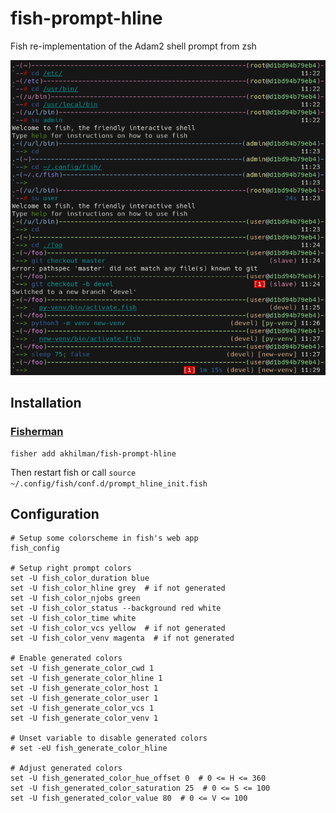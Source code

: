 # fish-prompt-hline

Fish re-implementation of the Adam2 shell prompt from zsh

![Screenshot](screenshot.png)

## Installation

### [Fisherman](https://github.com/fisherman/fisherman)

    fisher add akhilman/fish-prompt-hline

Then restart fish or call `source ~/.config/fish/conf.d/prompt_hline_init.fish`

## Configuration

```fish
# Setup some colorscheme in fish's web app
fish_config

# Setup right prompt colors
set -U fish_color_duration blue
set -U fish_color_hline grey  # if not generated
set -U fish_color_njobs green
set -U fish_color_status --background red white
set -U fish_color_time white
set -U fish_color_vcs yellow  # if not generated
set -U fish_color_venv magenta  # if not generated

# Enable generated colors
set -U fish_generate_color_cwd 1
set -U fish_generate_color_hline 1
set -U fish_generate_color_host 1
set -U fish_generate_color_user 1
set -U fish_generate_color_vcs 1
set -U fish_generate_color_venv 1

# Unset variable to disable generated colors
# set -eU fish_generate_color_hline

# Adjust generated colors
set -U fish_generated_color_hue_offset 0  # 0 <= H <= 360
set -U fish_generated_color_saturation 25  # 0 <= S <= 100
set -U fish_generated_color_value 80  # 0 <= V <= 100
```
